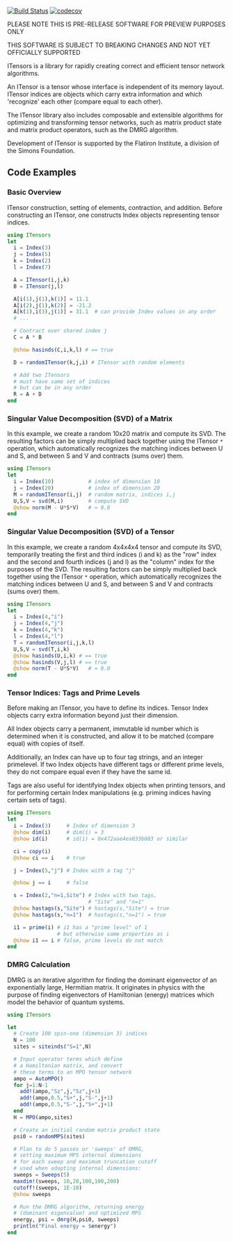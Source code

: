 [![Build Status](https://travis-ci.org/ITensor/ITensors.jl.svg?branch=master)](https://travis-ci.org/ITensor/ITensors.jl) [![codecov](https://codecov.io/gh/ITensor/ITensors.jl/branch/master/graph/badge.svg)](https://codecov.io/gh/ITensor/ITensors.jl)

PLEASE NOTE THIS IS PRE-RELEASE SOFTWARE FOR PREVIEW PURPOSES ONLY

THIS SOFTWARE IS SUBJECT TO BREAKING CHANGES AND NOT YET OFFICIALLY SUPPORTED

ITensors is a library for rapidly creating correct and efficient
tensor network algorithms. 

An ITensor is a tensor whose interface 
is independent of its memory layout. ITensor indices are
objects which carry extra information and which
'recognize' each other (compare equal to each other).

The ITensor library also includes composable and extensible 
algorithms for optimizing and transforming tensor networks, such as 
matrix product state and matrix product operators, such as
the DMRG algorithm.

Development of ITensor is supported by the Flatiron Institute, a division of the Simons Foundation.

## Code Examples

### Basic Overview

ITensor construction, setting of elements, contraction, and addition.
Before constructing an ITensor, one constructs Index objects
representing tensor indices.

```Julia
using ITensors
let
  i = Index(3)
  j = Index(5)
  k = Index(2)
  l = Index(7)

  A = ITensor(i,j,k)
  B = ITensor(j,l)

  A[i(1),j(1),k(1)] = 11.1
  A[i(2),j(1),k(2)] = -21.2
  A[k(1),i(3),j(1)] = 31.1  # can provide Index values in any order
  # ...

  # Contract over shared index j
  C = A * B

  @show hasinds(C,i,k,l) # == true

  D = randomITensor(k,j,i) # ITensor with random elements

  # Add two ITensors
  # must have same set of indices
  # but can be in any order
  R = A + D
end

```


### Singular Value Decomposition (SVD) of a Matrix

In this example, we create a random 10x20 matrix 
and compute its SVD. The resulting factors can 
be simply multiplied back together using the
ITensor `*` operation, which automatically recognizes
the matching indices between U and S, and between S and V
and contracts (sums over) them.

```Julia
using ITensors
let
  i = Index(10)           # index of dimension 10
  j = Index(20)           # index of dimension 20
  M = randomITensor(i,j)  # random matrix, indices i,j
  U,S,V = svd(M,i)        # compute SVD
  @show norm(M - U*S*V)   # ≈ 0.0
end
```

### Singular Value Decomposition (SVD) of a Tensor

In this example, we create a random 4x4x4x4 tensor 
and compute its SVD, temporarily treating the first
and third indices (i and k) as the "row" index and the second
and fourth indices (j and l) as the "column" index for the purposes
of the SVD. The resulting factors can 
be simply multiplied back together using the
ITensor `*` operation, which automatically recognizes
the matching indices between U and S, and between S and V
and contracts (sums over) them.

```Julia
using ITensors
let
  i = Index(4,"i")
  j = Index(4,"j")
  k = Index(4,"k")
  l = Index(4,"l")
  T = randomITensor(i,j,k,l)
  U,S,V = svd(T,i,k)
  @show hasinds(U,i,k) # == true
  @show hasinds(V,j,l) # == true
  @show norm(T - U*S*V)   # ≈ 0.0
end
```

### Tensor Indices: Tags and Prime Levels

Before making an ITensor, you have to define its indices.
Tensor Index objects carry extra information beyond just their dimension.

All Index objects carry a permanent, immutable id number which is 
determined when it is constructed, and allow it to be matched
(compare equal) with copies of itself.

Additionally, an Index can have up to four tag strings, and an
integer primelevel. If two Index objects have different tags or 
different prime levels, they do not compare equal even if they
have the same id.

Tags are also useful for identifying Index objects when printing
tensors, and for performing certain Index manipulations (e.g.
priming indices having certain sets of tags).

```Julia
using ITensors
let
  i = Index(3)     # Index of dimension 3
  @show dim(i)     # dim(i) = 3
  @show id(i)      # id(i) = 0x472aae4ea033b083 or similar

  ci = copy(i)
  @show ci == i    # true

  j = Index(5,"j") # Index with a tag "j"

  @show j == i     # false

  s = Index(2,"n=1,Site") # Index with two tags,
                          # "Site" and "n=1"
  @show hastags(s,"Site") # hastags(s,"Site") = true
  @show hastags(s,"n=1")  # hastags(s,"n=1") = true

  i1 = prime(i) # i1 has a "prime level" of 1
                # but otherwise same properties as i
  @show i1 == i # false, prime levels do not match
end
```

### DMRG Calculation

DMRG is an iterative algorithm for finding the dominant
eigenvector of an exponentially large, Hermitian matrix.
It originates in physics with the purpose of finding
eigenvectors of Hamiltonian (energy) matrices which model
the behavior of quantum systems.

```Julia
using ITensors

let
  # Create 100 spin-one (dimension 3) indices
  N = 100
  sites = siteinds("S=1",N)

  # Input operator terms which define 
  # a Hamiltonian matrix, and convert
  # these terms to an MPO tensor network
  ampo = AutoMPO()
  for j=1:N-1
    add!(ampo,"Sz",j,"Sz",j+1)
    add!(ampo,0.5,"S+",j,"S-",j+1)
    add!(ampo,0.5,"S-",j,"S+",j+1)
  end
  H = MPO(ampo,sites)

  # Create an initial random matrix product state
  psi0 = randomMPS(sites)

  # Plan to do 5 passes or 'sweeps' of DMRG,
  # setting maximum MPS internal dimensions 
  # for each sweep and maximum truncation cutoff
  # used when adapting internal dimensions:
  sweeps = Sweeps(5)
  maxdim!(sweeps, 10,20,100,100,200)
  cutoff!(sweeps, 1E-10)
  @show sweeps

  # Run the DMRG algorithm, returning energy 
  # (dominant eigenvalue) and optimized MPS
  energy, psi = dmrg(H,psi0, sweeps)
  println("Final energy = $energy")
end
```
